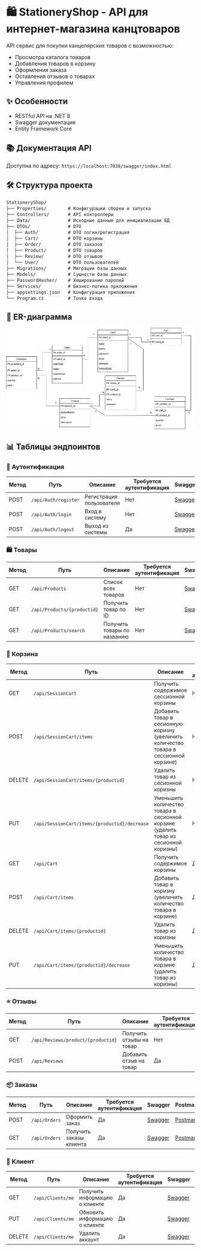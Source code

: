 # 🛍️ StationeryShop - API для интернет-магазина канцтоваров

API сервис для покупки канцелярских товаров с возможностью:

- Просмотра каталога товаров
- Добавления товаров в корзину
- Оформления заказа
- Оставления отзывов о товарах
- Управления профилем

## ✨ Особенности

- RESTful API на .NET 8
- Swagger документация
- Entity Framework Core

## 📚 Документация API

Доступна по адресу: `https://localhost:7038/swagger/index.html`

## 🛠️ Структура проекта

```
StationeryShop/
├── Properties/        # Конфигурации сборки и запуска
├── Controllers/       # API контроллеры
├── Data/              # Исходные данные для инициализации БД
├── DTOs/              # DTO
│  ├── Auth/           # DTO логин/регистрация
│  ├── Cart/           # DTO корзины
│  ├── Order/          # DTO заказов
│  ├── Product/        # DTO товаров
│  ├── Review/         # DTO отзывов
│  └── User/           # DTO пользователей
├── Migrations/        # Миграции базы данных
├── Models/            # Сущности базы данных
├── PasswordHasher/    # Хеширование паролей
├── Services/          # Бизнес-логика приложения
├── appsettings.json   # Конфигурация приложения
└── Program.cs         # Точка входа
```

## 🔑 ER-диаграмма

![ER-диаграмма](ER-диаграмма.png)

## 📊 Таблицы эндпоинтов

### 🔐 Аутентификация

| Метод  | Путь                      | Описание                     | Требуется аутентификация | Swagger | Postman |
|--------|---------------------------|------------------------------|--------------------------|---------|---------|
| POST   | `/api/Auth/register`      | Регистрация пользователя     | Нет                      | [Swagger](swagger/register.png)| [Postman](postman/register.png)|
| POST   | `/api/Auth/login`         | Вход в систему               | Нет                      | [Swagger](swagger/login.png)| [Postman](postman/login.png)|
| POST   | `/api/Auth/logout`        | Выход из системы             | Да                       | [Swagger](swagger/logout.png)|  [Postman](postman/logout.png)|

### 🛍️ Товары

| Метод  | Путь                      | Описание                     | Требуется аутентификация | Swagger | Postman |
|--------|---------------------------|------------------------------|--------------------------|---------|---------|
| GET    | `/api/Products`           | Список всех товаров          | Нет                      | [Swagger](swagger/get_all_products.png)| [Postman](postman/get_all_products.png)|
| GET    | `/api/Products/{productid}`| Получить товар по ID         | Нет                      | [Swagger](swagger/get_product_by_id.png)| [Postman](postman/get_product_by_id.png)|
| GET    | `/api/Products/search`     | Получить товары по названию  | Нет                      | [Swagger](swagger/get_product_by_name.png)| [Postman](postman/get_product_by_name.png)|

### 🛒 Корзина

| Метод  | Путь                      | Описание                              | Требуется аутентификация | Swagger | Postman |
|--------|---------------------------|---------------------------------------|--------------------------|---------|---------|
| GET    | `/api/SessionCart`        | Получить содержимое сессионной корзины| Нет                      | [Swagger](swagger/get_session_cart.png)| [Postman](postman/get_session_cart.png)|
| POST   | `/api/SessionCart/items`  | Добавить товар в сесионную коризну<br>(увеличить количество товара в сессионной корзине)   | Нет                      | [Swagger](swagger/post_add_to_session_cart.png)| [Postman](postman/post_add_to_session_cart.png)|
| DELETE | `/api/SessionCart/items/{productid}`| Удалить товар из сесионной коризны           | Нет                      | [Swagger](swagger/delete_product_from_session_cart.png)| [Postman](postman/delete_product_from_session_cart.png)|
| PUT    | `/api/SessionCart/items/{productid}/decrease`        | Уменьшить количество товара в сесионной корзине<br>(удалить товар из сесионной коризны)| Нет                      | [Swagger](swagger/put_decrease_product_in_session_cart.png)| [Postman](postman/put_decrease_product_in_session_cart.png)|
| GET    | `/api/Cart`               | Получить содержимое корзины           | Да                       | [Swagger](swagger/get_cart.png)| [Postman](postman/get_cart.png)|
| POST   | `/api/Cart/items`         | Добавить товар в коризну<br>(увеличить количество товара в корзине)   | Да                       | [Swagger](swagger/post_add_to_cart.png)| [Postman](postman/post_add_to_cart.png)|
| DELETE | `/api/Cart/items/{productid}`| Удалить товар из коризны           | Да                       | [Swagger](swagger/delete_product_from_cart.png)| [Postman](postman/delete_product_from_cart.png)|
| PUT    | `/api/Cart/items/{productid}/decrease`        | Уменьшить количество товара в корзине<br>(удалить товар из коризны)| Да                       | [Swagger](swagger/put_decrease_product_in_cart.png)| [Postman](postman/put_decrease_product_in_cart.png)|

### ⭐ Отзывы

| Метод  | Путь                      | Описание                              | Требуется аутентификация | Swagger | Postman |
|--------|---------------------------|---------------------------------------|--------------------------|---------|---------|
| GET    | `/api/Reviews/product/{productid}`| Получить отзывы на товар      | Нет                      | [Swagger](swagger/get_reviews.png)| [Postman](postman/get_reviews.png)|
| POST   | `/api/Reviews`            | Добавить отзыв на товар               | Да                       | [Swagger](swagger/post_review.png)| [Postman](postman/post_review.png)|

### 📦 Заказы

| Метод  | Путь                      | Описание                              | Требуется аутентификация | Swagger | Postman |
|--------|---------------------------|---------------------------------------|--------------------------|---------|---------|
| POST   | `/api/Orders`              | Оформить заказ                        | Да                       | [Swagger](swagger/post_create_order.png)| [Postman](postman/post_create_order.png)|
| GET    | `/api/Orders`              | Получить заказы клиента               | Да                       | [Swagger](swagger/get_client_orders.png)| [Postman](postman/get_client_orders.png)|

### 👤 Клиент

| Метод  | Путь                      | Описание                              | Требуется аутентификация | Swagger | Postman |
|--------|---------------------------|---------------------------------------|--------------------------|---------|---------|
| GET    | `/api/Clients/me`         | Получить информацию о клиенте         | Да                       | [Swagger](swagger/get_client_info.png)| [Postman](postman/get_client_info.png)|
| PUT    | `/api/Clients/me`         | Обновить информацию о клиенте         | Да                       | [Swagger](swagger/put_client_update.png)| [Postman](postman/put_client_update.png)|
| DELETE | `/api/Clients/me`         | Удалить аккаунт                       | Да                       | [Swagger](swagger/delete_client.png)| [Postman](postman/delete_client.png)|
